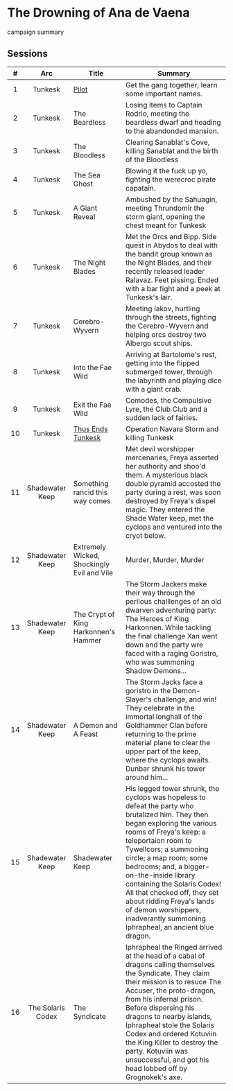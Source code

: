 # The Drowning of Ana de Vaena

campaign summary

## Sessions

| # | Arc | Title | Summary | 
| :---: |  :---:| ------------- | --- |
| 1 | Tunkesk |[Pilot](./S01:pilot.md) | Get the gang together, learn some important names. | 
| 2 | Tunkesk | The Beardless | Losing items to Captain Rodrio, meeting the beardless dwarf and heading to the abandonded mansion. | 
| 3 | Tunkesk | The Bloodless | Clearing Sanablat's Cove, killing Sanablat and the birth of the Bloodless | 
| 4 | Tunkesk | The Sea Ghost | Blowing it the fuck up yo, fighting the werecroc pirate capatain. | 
| 5 | Tunkesk | A Giant Reveal | Ambushed by the Sahuagin, meeting Thrundomir the storm giant, opening the chest meant for Tunkesk | 
| 6 | Tunkesk | The Night Blades | Met the Orcs and Bipp. Side quest in Abydos to deal with the bandit group known as the Night Blades, and their recently released leader Ralavaz. Feet pissing. Ended with a bar fight and a peek at Tunkesk's lair. |
| 7 | Tunkesk | Cerebro-Wyvern | Meeting Iakov, hurtling through the streets, fighting the Cerebro-Wyvern and helping orcs destroy two Albergo scout ships.  | 
| 8 | Tunkesk | Into the Fae Wild | Arriving at Bartolome's rest, getting into the flipped submerged tower, through the labyrinth and playing dice with a giant crab. | 
| 9 | Tunkesk | Exit the Fae Wild  | Comodes, the Compulsive Lyre, the Club Club and a sudden lack of fairies. | 
| 10 | Tunkesk | [Thus Ends Tunkesk](./S10:thus_ends_tunkesk.md) | Operation Navara Storm and killing Tunkesk | 
| 11 | Shadewater Keep |  Something rancid this way comes | Met devil worshipper mercenaries, Freya asserted her authority and shoo'd them. A mysterious black double pyramid accosted the party during a rest, was soon destroyed by Freya's dispel magic. They entered the Shade Water keep, met the cyclops and ventured into the cryot below. |
| 12 | Shadewater Keep | Extremely Wicked, Shockingly Evil and Vile | Murder, Murder, Murder | 
| 13 | Shadewater Keep | The Crypt of King Harkonnen's Hammer  | The Storm Jackers make their way through the perilous challlenges of an old dwarven adventuring party: The Heroes of King Harkonnen. While tackling the final challenge Xan went down and the party wre faced with a raging Goristro, who was summoning Shadow Demons... |
| 14 | Shadewater Keep | A Demon and A Feast | The Storm Jacks face a goristro in the Demon-Slayer's challenge, and win! They celebrate in the immortal longhall of the Goldhammer Clan before returning to the prime material plane to clear the upper part of the keep, where the cyclops awaits. Dunbar shrunk his tower around him... | 
| 15 | Shadewater Keep | Shadewater Keep | His legged tower shrunk, the cyclops was hopeless to defeat the party who brutalized him. They then began exploring the various rooms of Freya's keep: a teleportaion room to Tywellcors; a summoning circle; a map room; some bedrooms; and, a bigger-on-the-inside library containing the Solaris Codex! All that checked off, they set about ridding Freya's lands of demon worshippers, inadverantly summoning Iphrapheal, an ancient blue dragon.
| 16 | The Solaris Codex | The Syndicate | Iphrapheal the Ringed arrived at the head of a cabal of dragons calling themselves the Syndicate. They claim their mission is to resuce The Accuser, the proto-dragon, from his infernal prison. Before dispersing his dragons to nearby islands, Iphrapheal stole the Solaris Codex and ordered Kotuviin the King Killer to destroy the party. Kotuviin was unsuccessful, and got his head lobbed off by Grognokek's axe. 
